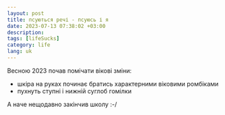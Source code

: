 ```yaml
---
layout: post
title: псуються речі - псуюсь і я
date: 2023-07-13 07:38:02 +03:00
description: 
tags: [lifeSucks]
category: life
lang: uk
---
```


Весною 2023 почав помічати вікові зміни: 
- шкіра на руках починає братись характерними віковими ромбіками
- пухнуть ступні і нижній суглоб гомілки

А наче нещодавно закінчив школу :-/

